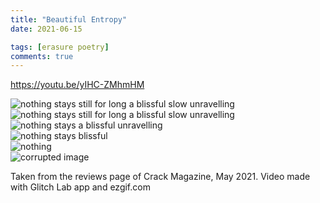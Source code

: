 ```yaml
---
title: "Beautiful Entropy"
date: 2021-06-15

tags: [erasure poetry]
comments: true
---
```


https://youtu.be/yIHC-ZMhmHM

<!--more-->

<img src="https://www.davidralphlewis.co.uk/assets/images/articles/2021/entropy1.jpeg" alt="nothing stays still for long a blissful slow unravelling" title="everything turns to static eventually" class="responsive"><br>
<img src="https://www.davidralphlewis.co.uk/assets/images/articles/2021/entropy2.jpeg" alt="nothing stays still for long a blissful slow unravelling" title="every  thing turns to st atic eventually" class="responsive"><br>
<img src="https://www.davidralphlewis.co.uk/assets/images/articles/2021/entropy3.jpg" alt="nothing stays a blissful unravelling" title="everythi 90'}ng turns@/ to sta  tic eventua$%lly" class="responsive"><br>
<img src="https://www.davidralphlewis.co.uk/assets/images/articles/2021/entropy4.jpg" alt="nothing stays blissful" title="ev3rythi...*&stat^%^&>>>" class="responsive"><br>
<img src="https://www.davidralphlewis.co.uk/assets/images/articles/2021/entropy5.jpg" alt="nothing" title="..5..*&@" class="responsive"><br>
<img src="https://www.davidralphlewis.co.uk/assets/images/articles/2021/entropy6.jpg" alt="corrupted image" title="........" class="responsive"><br>


Taken from the reviews page of Crack Magazine, May 2021. Video made with Glitch Lab app and ezgif.com
